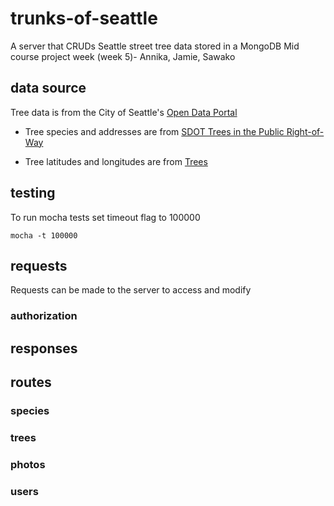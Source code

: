 # trunks-of-seattle
A server that CRUDs Seattle street tree data stored in a MongoDB
Mid course project week (week 5)- Annika, Jamie, Sawako

## data source
Tree data is from the City of Seattle's [Open Data Portal](https://data.seattle.gov)

* Tree species and addresses are from [SDOT Trees in the Public Right-of-Way](https://data.seattle.gov/Transportation/SDOT-Trees-in-the-Public-Right-of-Way/tiq5-syif)

* Tree latitudes and longitudes are from [Trees](https://data.seattle.gov/dataset/Trees/xg4t-j322)

## testing
To run mocha tests set timeout flag to 100000
```
mocha -t 100000
```

## requests
Requests can be made to the server to access and modify 


### authorization




## responses


## routes
### species

### trees

### photos

### users
